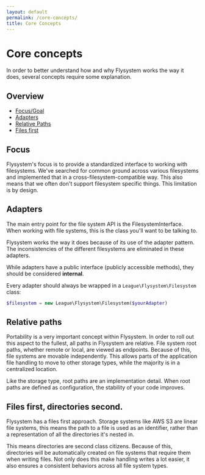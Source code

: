 ```yaml
---
layout: default
permalink: /core-concepts/
title: Core Concepts
---
```


# Core concepts

In order to better understand how and why Flysystem works
the way it does, several concepts require some explanation.

## Overview

* [Focus/Goal](#focus)
* [Adapters](#adapters)
* [Relative Paths](#relative-paths)
* [Files first](#files-first)

## Focus

Flysystem's focus is to provide a standardized interface to working
with filesystems. We've searched for common ground across various
filesystems and implemented that in a cross-filesystem-compatible way.
This also means that we often don't support filesystem specific things.
This limitation is by design.

## Adapters

The main entry point for the file system API is the
FilesystemInterface. When working with file systems, this is
the class you'll want to be talking to.

Flysystem works the way it does because of its use of the 
adapter pattern. The inconsistencies of the different
filesystems are eliminated in these adapters.

While adapters have a public interface (publicly accessible
methods), they should be considered __internal__.

Every adapter should always be wrapped in a `League\Flysystem\Filesystem`
class:

```php
$filesystem = new League\Flysystem\Filesystem($yourAdapter)
```

## Relative paths

Portability is a very important concept within Flysystem. In order
to roll out this aspect to the fullest, all paths in Flysystem are
relative. File system root paths, whether remote or local, are viewed
as endpoints. Because of this, file systems are movable independently.
This allows parts of the application file handling to move to other
storage types, while the majority is in a centralized location.

Like the storage type, root paths are an implementation detail. When
root paths are defined as configuration, the stability of your code
improves.

## Files first, directories second.

Flysystem has a files first approach. Storage systems like AWS S3
are linear file systems, this means the path to a file is used as an
identifier, rather than a representation of all the directories it's
nested in.

This means directories are second class citizens. Because of this,
directories will be automatically created on file systems that require
them when writing files. Not only does this make handling writes a lot
easier, it also ensures a consistent behaviors across all file system
types.
